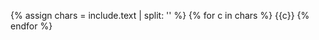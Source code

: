 {% assign chars = include.text | split: '' %}
{% for c in chars %}
  <span style="color: rgb(
  {% include random.md min=0 max=255 %}, 
  {% include random.md min=0 max=255 %}, 
  {% include random.md min=0 max=255 %})">
  {{c}}
  </span>
{% endfor %}
